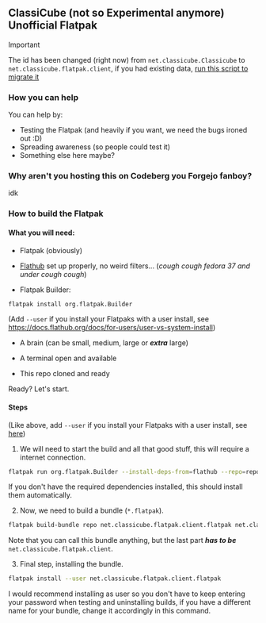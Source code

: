 ## ClassiCube (not so Experimental anymore) Unofficial Flatpak

> [!IMPORTANT]
> The id has been changed (right now) from `net.classicube.Classicube` to `net.classicube.flatpak.client`, if you had existing data, [run this script to migrate it](migrate-install.sh)

### How you can help

You can help by:

- Testing the Flatpak (and heavily if you want, we need the bugs ironed out :D)
- Spreading awareness (so people could test it)
- Something else here maybe?

### Why aren't you hosting this on Codeberg you Forgejo fanboy?
idk

### How to build the Flatpak

#### What you will need:
- Flatpak (obviously)

- [Flathub](https://flathub.org/setup) set up properly, no weird filters... (*cough cough fedora 37 and under cough cough*)

- Flatpak Builder:

```bash
flatpak install org.flatpak.Builder
```

(Add `--user` if you install your Flatpaks with a user install, see https://docs.flathub.org/docs/for-users/user-vs-system-install)

- A brain (can be small, medium, large or ***extra*** large)

- A terminal open and available

- This repo cloned and ready

Ready? Let's start.

#### Steps
(Like above, add `--user` if you install your Flatpaks with a user install, see [here](https://docs.flathub.org/docs/for-users/user-vs-system-install))

1. We will need to start the build and all that good stuff, this will require a internet connection.

```bash
flatpak run org.flatpak.Builder --install-deps-from=flathub --repo=repo --force-clean build-dir net.classicube.flatpak.client.yml
```

If you don't have the required dependencies installed, this should install them automatically.

2. Now, we need to build a bundle (`*.flatpak`).

```bash
flatpak build-bundle repo net.classicube.flatpak.client.flatpak net.classicube.flatpak.client
```

Note that you can call this bundle anything, but the last part ***has to be*** `net.classicube.flatpak.client`.

3. Final step, installing the bundle.
```bash
flatpak install --user net.classicube.flatpak.client.flatpak
```
I would recommend installing as user so you don't have to keep entering your password when testing and uninstalling builds, if you have a different name for your bundle, change it accordingly in this command.
